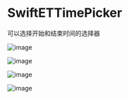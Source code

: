 # SwiftETTimePicker

可以选择开始和结束时间的选择器

![image](图片的网络地址)

![image](图片的网络地址)

![image](图片的网络地址)

![image](图片的网络地址)
